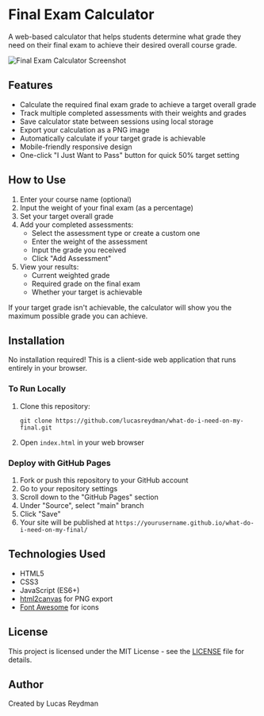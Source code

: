 # Final Exam Calculator

A web-based calculator that helps students determine what grade they need on their final exam to achieve their desired overall course grade.

![Final Exam Calculator Screenshot](https://github.com/lucasreydman/what-do-i-need-on-my-final/raw/main/screenshot.png)

## Features

- Calculate the required final exam grade to achieve a target overall grade
- Track multiple completed assessments with their weights and grades
- Save calculator state between sessions using local storage
- Export your calculation as a PNG image
- Automatically calculate if your target grade is achievable
- Mobile-friendly responsive design
- One-click "I Just Want to Pass" button for quick 50% target setting

## How to Use

1. Enter your course name (optional)
2. Input the weight of your final exam (as a percentage)
3. Set your target overall grade
4. Add your completed assessments:
   - Select the assessment type or create a custom one
   - Enter the weight of the assessment
   - Input the grade you received
   - Click "Add Assessment"
5. View your results:
   - Current weighted grade
   - Required grade on the final exam
   - Whether your target is achievable

If your target grade isn't achievable, the calculator will show you the maximum possible grade you can achieve.

## Installation

No installation required! This is a client-side web application that runs entirely in your browser.

### To Run Locally

1. Clone this repository:
   ```
   git clone https://github.com/lucasreydman/what-do-i-need-on-my-final.git
   ```
2. Open `index.html` in your web browser

### Deploy with GitHub Pages

1. Fork or push this repository to your GitHub account
2. Go to your repository settings
3. Scroll down to the "GitHub Pages" section
4. Under "Source", select "main" branch
5. Click "Save"
6. Your site will be published at `https://yourusername.github.io/what-do-i-need-on-my-final/`

## Technologies Used

- HTML5
- CSS3
- JavaScript (ES6+)
- [html2canvas](https://html2canvas.hertzen.com/) for PNG export
- [Font Awesome](https://fontawesome.com/) for icons

## License

This project is licensed under the MIT License - see the [LICENSE](LICENSE) file for details.

## Author

Created by Lucas Reydman